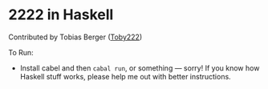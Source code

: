 # 2222 in Haskell

Contributed by Tobias Berger ([Toby222](https://github.com/Toby222))

To Run:

* Install cabel and then `cabal run`, or something — sorry! If you know how Haskell stuff works, please help me out with better instructions.
